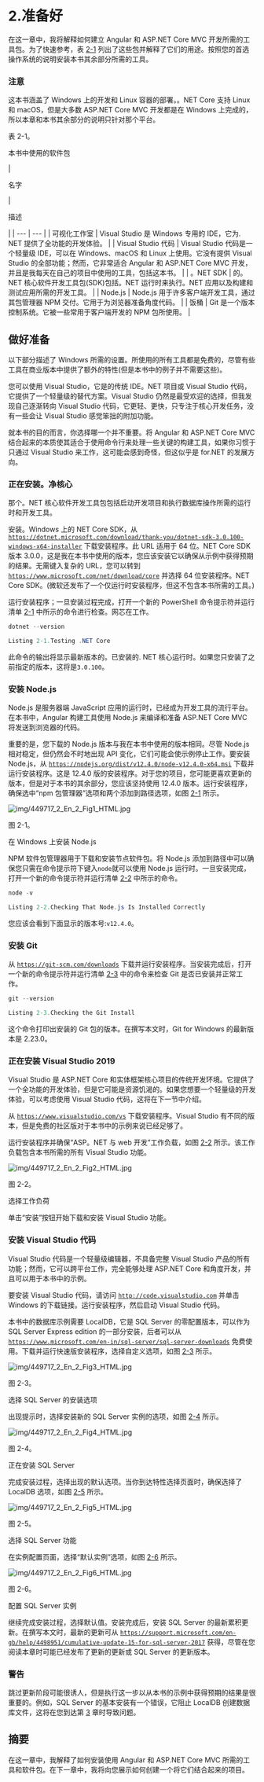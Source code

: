 # 2.准备好

在这一章中，我将解释如何建立 Angular 和 ASP.NET Core MVC 开发所需的工具包。为了快速参考，表 [2-1](#Tab1) 列出了这些包并解释了它们的用途。按照您的首选操作系统的说明安装本书其余部分所需的工具。

### 注意

这本书涵盖了 Windows 上的开发和 Linux 容器的部署。。NET Core 支持 Linux 和 macOS，但是大多数 ASP.NET Core MVC 开发都是在 Windows 上完成的，所以本章和本书其余部分的说明只针对那个平台。

表 2-1。

本书中使用的软件包

<colgroup><col class="tcol1 align-left"> <col class="tcol2 align-left"></colgroup> 
| 

名字

 | 

描述

 |
| --- | --- |
| 可视化工作室 | Visual Studio 是 Windows 专用的 IDE，它为. NET 提供了全功能的开发体验。 |
| Visual Studio 代码 | Visual Studio 代码是一个轻量级 IDE，可以在 Windows、macOS 和 Linux 上使用。它没有提供 Visual Studio 的全部功能；然而，它非常适合 Angular 和 ASP.NET Core MVC 开发，并且是我每天在自己的项目中使用的工具，包括这本书。 |
| 。NET SDK | 的。NET 核心软件开发工具包(SDK)包括。NET 运行时来执行。NET 应用以及构建和测试应用所需的开发工具。 |
| Node.js | Node.js 用于许多客户端开发工具，通过其包管理器 NPM 交付。它用于为浏览器准备角度代码。 |
| 饭桶 | Git 是一个版本控制系统。它被一些常用于客户端开发的 NPM 包所使用。 |

## 做好准备

以下部分描述了 Windows 所需的设置。所使用的所有工具都是免费的，尽管有些工具在商业版本中提供了额外的特性(但是本书中的例子并不需要这些)。

您可以使用 Visual Studio，它是的传统 IDE。NET 项目或 Visual Studio 代码，它提供了一个轻量级的替代方案。Visual Studio 仍然是最受欢迎的选择，但我发现自己逐渐转向 Visual Studio 代码，它更轻、更快，只专注于核心开发任务，没有一些会让 Visual Studio 感觉笨拙的附加功能。

就本书的目的而言，你选择哪一个并不重要。将 Angular 和 ASP.NET Core MVC 结合起来的本质使其适合于使用命令行来处理一些关键的构建工具，如果你习惯于只通过 Visual Studio 来工作，这可能会感到奇怪，但这似乎是 for.NET 的发展方向。

### 正在安装。净核心

那个。NET 核心软件开发工具包包括启动开发项目和执行数据库操作所需的运行时和开发工具。

安装。Windows 上的 NET Core SDK，从 [`https://dotnet.microsoft.com/download/thank-you/dotnet-sdk-3.0.100-windows-x64-installer`](https://dotnet.microsoft.com/download/thank-you/dotnet-sdk-3.0.100-windows-x64-installer) 下载安装程序。此 URL 适用于 64 位。NET Core SDK 版本 3.0.0，这是我在本书中使用的版本，您应该安装它以确保从示例中获得预期的结果。无需键入复杂的 URL，您可以转到 [`https://www.microsoft.com/net/download/core`](https://www.microsoft.com/net/download/core) 并选择 64 位安装程序。NET Core SDK。(微软还发布了一个仅运行时安装程序，但这不包含本书所需的工具。)

运行安装程序；一旦安装过程完成，打开一个新的 PowerShell 命令提示符并运行清单 [2-1](#PC1) 中所示的命令进行检查。网芯在工作。

```cs
dotnet --version

Listing 2-1.Testing .NET Core

```

此命令的输出将显示最新版本的。已安装的. NET 核心运行时。如果您只安装了之前指定的版本，这将是`3.0.100`。

### 安装 Node.js

Node.js 是服务器端 JavaScript 应用的运行时，已经成为开发工具的流行平台。在本书中，Angular 构建工具使用 Node.js 来编译和准备 ASP.NET Core MVC 将发送到浏览器的代码。

重要的是，您下载的 Node.js 版本与我在本书中使用的版本相同。尽管 Node.js 相对稳定，但仍然会不时地出现 API 变化，它们可能会使示例停止工作。要安装 Node.js，从 [`https://nodejs.org/dist/v12.4.0/node-v12.4.0-x64.msi`](https://nodejs.org/dist/v12.4.0/node-v12.4.0-x64.msi) 下载并运行安装程序。这是 12.4.0 版的安装程序。对于您的项目，您可能更喜欢更新的版本，但是对于本书的其余部分，您应该坚持使用 12.4.0 版本。运行安装程序，确保选中“npm 包管理器”选项和两个添加到路径选项，如图 [2-1](#Fig1) 所示。

![img/449717_2_En_2_Fig1_HTML.jpg](img/449717_2_En_2_Fig1_HTML.jpg)

图 2-1。

在 Windows 上安装 Node.js

NPM 软件包管理器用于下载和安装节点软件包。将 Node.js 添加到路径中可以确保您只需在命令提示符下键入`node`就可以使用 Node.js 运行时。一旦安装完成，打开一个新的命令提示符并运行清单 [2-2](#PC2) 中所示的命令。

```cs
node -v

Listing 2-2.Checking That Node.js Is Installed Correctly

```

您应该会看到下面显示的版本号:`v12.4.0`。

### 安装 Git

从 [`https://git-scm.com/downloads`](https://git-scm.com/downloads) 下载并运行安装程序。当安装完成后，打开一个新的命令提示符并运行清单 [2-3](#PC3) 中的命令来检查 Git 是否已安装并正常工作。

```cs
git --version

Listing 2-3.Checking the Git Install

```

这个命令打印出安装的 Git 包的版本。在撰写本文时，Git for Windows 的最新版本是 2.23.0。

### 正在安装 Visual Studio 2019

Visual Studio 是 ASP.NET Core 和实体框架核心项目的传统开发环境。它提供了一个全功能的开发体验，但是它可能是资源饥渴的。如果您想要一个轻量级的开发体验，可以考虑使用 Visual Studio 代码，这将在下一节中介绍。

从 [`https://www.visualstudio.com/vs`](https://www.visualstudio.com/vs) 下载安装程序。Visual Studio 有不同的版本，但是免费的社区版对于本书中的示例来说已经足够了。

运行安装程序并确保“ASP。NET 与 web 开发”工作负载，如图 [2-2](#Fig2) 所示。该工作负载包含本书所需的所有 Visual Studio 功能。

![img/449717_2_En_2_Fig2_HTML.jpg](img/449717_2_En_2_Fig2_HTML.jpg)

图 2-2。

选择工作负荷

单击“安装”按钮开始下载和安装 Visual Studio 功能。

### 安装 Visual Studio 代码

Visual Studio 代码是一个轻量级编辑器，不具备完整 Visual Studio 产品的所有功能；然而，它可以跨平台工作，完全能够处理 ASP.NET Core 和角度开发，并且可以用于本书中的示例。

要安装 Visual Studio 代码，请访问 [`http://code.visualstudio.com`](http://code.visualstudio.com) 并单击 Windows 的下载链接。运行安装程序，然后启动 Visual Studio 代码。

本书中的数据库示例需要 LocalDB，它是 SQL Server 的零配置版本，可以作为 SQL Server Express edition 的一部分安装，后者可以从 [`https://www.microsoft.com/en-in/sql-server/sql-server-downloads`](https://www.microsoft.com/en-in/sql-server/sql-server-downloads) 免费使用。下载并运行快速版安装程序，选择自定义选项，如图 [2-3](#Fig3) 所示。

![img/449717_2_En_2_Fig3_HTML.jpg](img/449717_2_En_2_Fig3_HTML.jpg)

图 2-3。

选择 SQL Server 的安装选项

出现提示时，选择安装新的 SQL Server 实例的选项，如图 [2-4](#Fig4) 所示。

![img/449717_2_En_2_Fig4_HTML.jpg](img/449717_2_En_2_Fig4_HTML.jpg)

图 2-4。

正在安装 SQL Server

完成安装过程，选择出现的默认选项。当你到达特性选择页面时，确保选择了 LocalDB 选项，如图 [2-5](#Fig5) 所示。

![img/449717_2_En_2_Fig5_HTML.jpg](img/449717_2_En_2_Fig5_HTML.jpg)

图 2-5。

选择 SQL Server 功能

在实例配置页面，选择“默认实例”选项，如图 [2-6](#Fig6) 所示。

![img/449717_2_En_2_Fig6_HTML.jpg](img/449717_2_En_2_Fig6_HTML.jpg)

图 2-6。

配置 SQL Server 实例

继续完成安装过程，选择默认值。安装完成后，安装 SQL Server 的最新累积更新。在撰写本文时，最新的更新可从 [`https://support.microsoft.com/en-gb/help/4498951/cumulative-update-15-for-sql-server-2017`](https://support.microsoft.com/en-gb/help/4498951/cumulative-update-15-for-sql-server-2017) 获得，尽管在您阅读本章时可能已经发布了更新的更新或 SQL Server 的更新版本。

### 警告

跳过更新阶段可能很诱人，但是执行这一步以从本书的示例中获得预期的结果是很重要的。例如，SQL Server 的基本安装有一个错误，它阻止 LocalDB 创建数据库文件，这将在您到达第 [3](03.html) 章时导致问题。

## 摘要

在这一章中，我解释了如何安装使用 Angular 和 ASP.NET Core MVC 所需的工具和软件包。在下一章中，我将向您展示如何创建一个将它们结合起来的项目。